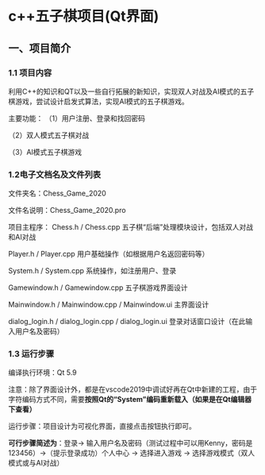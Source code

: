 # c++五子棋项目(Qt界面)
## 一、项目简介
### 1.1 项目内容
利用C++的知识和QT以及一些自行拓展的新知识，实现双人对战及AI模式的五子棋游戏，尝试设计启发式算法，实现AI模式的五子棋游戏。

主要功能：
（1）用户注册、登录和找回密码

（2）双人模式五子棋对战

（3）AI模式五子棋游戏

### 1.2电子文档名及文件列表
文件夹名：Chess_Game_2020

文件名说明：Chess_Game_2020.pro 

项目主程序：
Chess.h / Chess.cpp 五子棋“后端”处理模块设计，包括双人对战和AI对战

Player.h / Player.cpp 用户基础操作（如根据用户名返回密码等）

System.h / System.cpp 系统操作，如注册用户、登录

Gamewindow.h / Gamewindow.cpp 五子棋游戏界面设计

Mainwindow.h / Mainwindow.cpp / Mainwindow.ui 主界面设计

dialog_login.h / dialog_login.cpp / dialog_login.ui 登录对话窗口设计（在此输入用户名及密码）

### 1.3 运行步骤
编译执行环境：Qt 5.9

注意：除了界面设计外，都是在vscode2019中调试好再在Qt中新建的工程，由于字符编码方式不同，需要**按照Qt的“System”编码重新载入（如果是在Qt编辑器下查看）**

运行步骤：项目设计为可视化界面，直接点击按钮执行即可。

**可行步骤简述为**：登录→ 输入用户名及密码（测试过程中可以用Kenny，密码是123456）→（提示登录成功）个人中心 → 选择进入游戏 → 选择游戏模式（双人模式或与AI对战）
